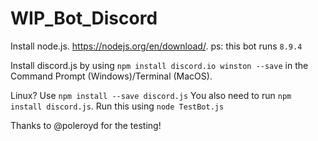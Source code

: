 # WIP_Bot_Discord
Install node.js. https://nodejs.org/en/download/. ps: this bot runs ```8.9.4```

Install discord.js by using ```npm install discord.io winston --save``` in the Command Prompt (Windows)/Terminal (MacOS). 

Linux? Use ```npm install --save discord.js``` 
You also need to run ```npm install discord.js```. 
Run this using ```node TestBot.js```

Thanks to @poleroyd for the testing!
